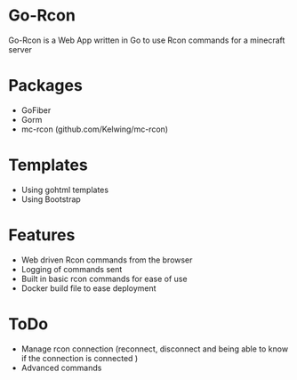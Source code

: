 # Go-Rcon
Go-Rcon is a Web App written in Go to use Rcon commands for a minecraft server

# Packages
- GoFiber
- Gorm
- mc-rcon (github.com/Kelwing/mc-rcon)

# Templates
- Using gohtml templates
- Using Bootstrap

# Features
- Web driven Rcon commands from the browser
- Logging of commands sent
- Built in basic rcon commands for ease of use
- Docker build file to ease deployment

# ToDo
- Manage rcon connection (reconnect, disconnect and being able to know if the connection is connected )
- Advanced commands
